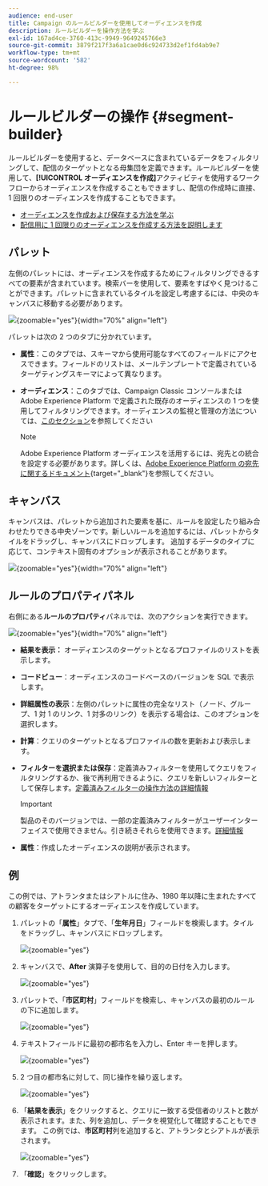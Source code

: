 ```yaml
---
audience: end-user
title: Campaign のルールビルダーを使用してオーディエンスを作成
description: ルールビルダーを操作方法を学ぶ
exl-id: 167ad4ce-3760-413c-9949-9649245766e3
source-git-commit: 3879f217f3a6a1cae0d6c924733d2ef1fd4ab9e7
workflow-type: tm+mt
source-wordcount: '582'
ht-degree: 98%

---
```


# ルールビルダーの操作 {#segment-builder}

ルールビルダーを使用すると、データベースに含まれているデータをフィルタリングして、配信のターゲットとなる母集団を定義できます。ルールビルダーを使用して、**[!UICONTROL オーディエンスを作成]**&#x200B;アクティビティを使用するワークフローからオーディエンスを作成することもできますし、配信の作成時に直接、1 回限りのオーディエンスを作成することもできます。

* [オーディエンスを作成および保存する方法を学ぶ](create-audience.md)
* [配信用に 1 回限りのオーディエンスを作成する方法を説明します](one-time-audience.md)

## パレット

左側のパレットには、オーディエンスを作成するためにフィルタリングできるすべての要素が含まれています。検索バーを使用して、要素をすばやく見つけることができます。パレットに含まれているタイルを設定し考慮するには、中央のキャンバスに移動する必要があります。

![](assets/segment-builder2.png){zoomable=&quot;yes&quot;}{width="70%" align="left"}

パレットは次の 2 つのタブに分かれています。

* **属性**：このタブでは、スキーマから使用可能なすべてのフィールドにアクセスできます。フィールドのリストは、メールテンプレートで定義されているターゲティングスキーマによって異なります。

* **オーディエンス**：このタブでは、Campaign Classic コンソールまたは Adobe Experience Platform で定義された既存のオーディエンスの 1 つを使用してフィルタリングできます。オーディエンスの監視と管理の方法については、[このセクション](manage-audience.md)を参照してください

  >[!NOTE]
  >
  >Adobe Experience Platform オーディエンスを活用するには、宛先との統合を設定する必要があります。詳しくは、[Adobe Experience Platform の宛先に関するドキュメント](https://experienceleague.adobe.com/docs/experience-platform/destinations/home.html?lang=ja){target="_blank"}を参照してください。

## キャンバス

キャンバスは、パレットから追加された要素を基に、ルールを設定したり組み合わせたりできる中央ゾーンです。新しいルールを追加するには、パレットからタイルをドラッグし、キャンバスにドロップします。 追加するデータのタイプに応じて、コンテキスト固有のオプションが表示されることがあります。

![](assets/segment-builder4.png){zoomable=&quot;yes&quot;}{width="70%" align="left"}

## ルールのプロパティパネル

右側にある&#x200B;**ルールのプロパティ**&#x200B;パネルでは、次のアクションを実行できます。

![](assets/segment-builder5.png){zoomable=&quot;yes&quot;}{width="70%" align="left"}

* **結果を表示：** オーディエンスのターゲットとなるプロファイルのリストを表示します。
* **コードビュー**：オーディエンスのコードベースのバージョンを SQL で表示します。
* **詳細属性の表示**：左側のパレットに属性の完全なリスト（ノード、グループ、1 対 1 のリンク、1 対多のリンク）を表示する場合は、このオプションを選択します。
* **計算**：クエリのターゲットとなるプロファイルの数を更新および表示します。
* **フィルターを選択または保存**：定義済みフィルターを使用してクエリをフィルタリングするか、後で再利用できるように、クエリを新しいフィルターとして保存します。[定義済みフィルターの操作方法の詳細情報](../get-started/predefined-filters.md)

  >[!IMPORTANT]
  >
  >製品のそのバージョンでは、一部の定義済みフィルターがユーザーインターフェイスで使用できません。引き続きそれらを使用できます。[詳細情報](../get-started/guardrails.md#predefined-filters-filters-guardrails-limitations)

* **属性**：作成したオーディエンスの説明が表示されます。

## 例

この例では、アトランタまたはシアトルに住み、1980 年以降に生まれたすべての顧客をターゲットにするオーディエンスを作成しています。

1. パレットの「**属性**」タブで、「**生年月日**」フィールドを検索します。タイルをドラッグし、キャンバスにドロップします。

   ![](assets/segment-builder6.png){zoomable=&quot;yes&quot;}

1. キャンバスで、**After** 演算子を使用して、目的の日付を入力します。

   ![](assets/segment-builder7.png){zoomable=&quot;yes&quot;}

1. パレットで、「**市区町村**」フィールドを検索し、キャンバスの最初のルールの下に追加します。

   ![](assets/segment-builder8.png){zoomable=&quot;yes&quot;}

1. テキストフィールドに最初の都市名を入力し、Enter キーを押します。

   ![](assets/segment-builder9.png){zoomable=&quot;yes&quot;}

1. 2 つ目の都市名に対して、同じ操作を繰り返します。

   ![](assets/segment-builder10.png){zoomable=&quot;yes&quot;}

1. 「**結果を表示**」をクリックすると、クエリに一致する受信者のリストと数が表示されます。また、列を追加し、データを視覚化して確認することもできます。 この例では、**市区町村**&#x200B;列を追加すると、アトランタとシアトルが表示されます。

   ![](assets/segment-builder11.png){zoomable=&quot;yes&quot;}

1. 「**確認**」をクリックします。
